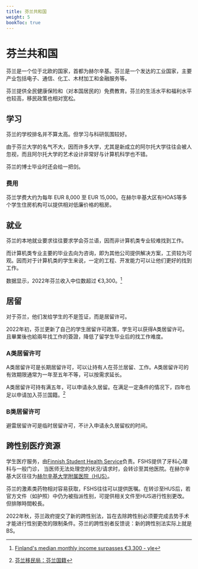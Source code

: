 ```yaml
---
title: 芬兰共和国
weight: 5
bookToc: true
---
```


# 芬兰共和国

芬兰是一个位于北欧的国家，首都为赫尔辛基。芬兰是一个发达的工业国家，主要产业包括电子、通信、化工、木材加工和金融服务等。

芬兰提供全民健康保险和（对本国居民的）免费教育。芬兰的生活水平和福利水平也较高，移民政策也相对宽松。

## 学习

芬兰的学校排名并不算太高。但学习与科研氛围较好。

由于芬兰大学的名气不大，因而许多大学，尤其是新成立的阿尔托大学往往会被人忽视，而且阿尔托大学的艺术设计非常好与计算机科学也不错。

芬兰的博士毕业时还会给一把剑。

### 费用

芬兰学费大约为每年 EUR 8,000 至 EUR 15,000。在赫尔辛基大区有HOAS等多个学生住房机构可以提供相对低廉价格的租房。

## 就业

芬兰的本地就业要求往往要求学会芬兰语，因而非计算机类专业较难找到工作。

而计算机类专业主要的毕业去向为咨询，即为其他公司提供解决方案，工资较为可观。因而对于计算机类的学生来说，一定的工程、开发能力可以让他们更好的找到工作。

数据显示，2022年芬兰收入中位数超过 €3,300。[^2]

## 居留

对于芬兰，他们发给学生的不是签证，而是居留许可。

2022年初，芬兰更新了自己的学生居留许可政策，学生可以获得A类居留许可。且畢業後也給兩年找工作的簽證，降低了留学生毕业后的找工作难度。

### A类居留许可

A类居留许可是长期居留许可，可以让持有人在芬兰居留、工作。A类居留许可的有效期限通常为一年至五年不等，可以按需求延长。

A类居留许可持有满五年，可以申请永久居留。在满足一定条件的情况下，四年也足以申请加入芬兰国籍。[^1]

### B类居留许可

避雷居留许可是临时居留许可，不计入申请永久居留权的时间。

## 跨性别医疗资源

学生医疗服务，由[Finnish Student Health Service](https://www.yths.fi/en/frontpage/)负责。FSHS提供了牙科心理科与一般门诊， 当医师无法处理您的状况/请求时，会转诊至其他医院。在赫尔辛基大区往往为[赫尔辛基大学附属医院（HUS）](https://www.hus.fi/en)。

芬兰的激素类药物相对容易获取，FSHS往往可以提供医嘱。在转诊至HUS后，若官方文件（如护照）中仍为被指派性别，可提供相关文件至HUS进行性别更改。但排隊時間較長。

2022年秋，芬兰政府提交了新的跨性别法，旨在去除跨性别必须要完成去势手术才能进行性别更改的限制条件。芬兰的跨性别者反馈说：新的跨性别法实际上就是BS。





[^1]: [芬兰移民局：芬兰国籍](https://migri.fi/en/faq-finnish-citizenship)
[^2]: [Finland's median monthly income surpasses €3,300 - yle](https://yle.fi/a/3-12647702)